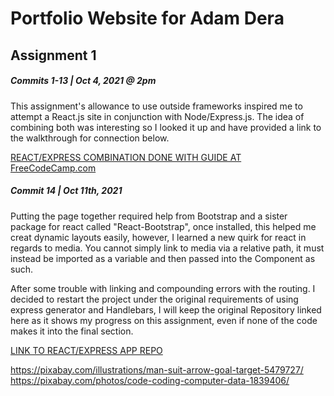 <h1>Portfolio Website for Adam Dera</h1>
<h2>Assignment 1</h2>

<h5>Commits 1-13 | Oct 4, 2021 @ 2pm</h5>
<p>This assignment's allowance to use outside frameworks inspired me to attempt a React.js site in conjunction with Node/Express.js. The idea of combining both was interesting so I looked it up and have provided a link to the walkthrough for connection below.</p>

<a href='https://www.freecodecamp.org/news/create-a-react-frontend-a-node-express-backend-and-connect-them-together-c5798926047c/'>REACT/EXPRESS COMBINATION DONE WITH GUIDE AT FreeCodeCamp.com</a>

<h5>Commit 14 | Oct 11th, 2021</h5>
<p>Putting the page together required help from Bootstrap and a sister package for react called "React-Bootstrap", once installed, this helped me creat dynamic layouts easily, however, I learned a new quirk for react in regards to media. You cannot simply link to media via a relative path, it must instead be imported as a variable and then passed into the Component as such.</p>

<p>After some trouble with linking and compounding errors with the routing. I decided to restart the project under the original requirements of using express generator and Handlebars, I will keep the original Repository linked here as it shows my progress on this assignment, even if none of the code makes it into the final section.</p>

<a href='https://github.com/ADera1220/COMP2064-Assignment1'>LINK TO REACT/EXPRESS APP REPO</a>

https://pixabay.com/illustrations/man-suit-arrow-goal-target-5479727/
https://pixabay.com/photos/code-coding-computer-data-1839406/